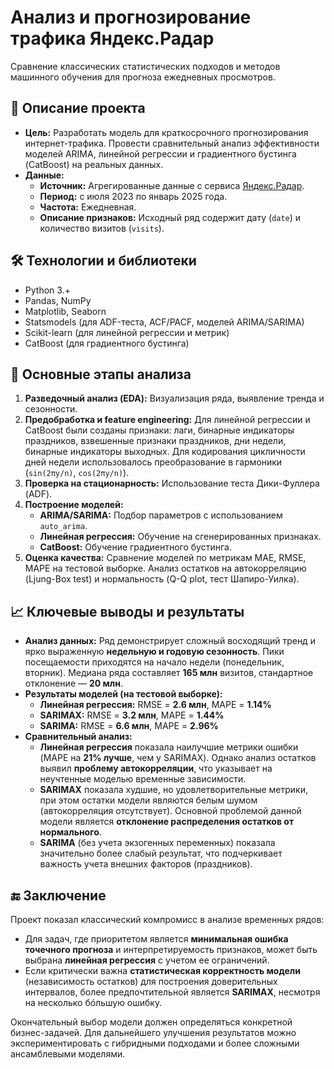 # Анализ и прогнозирование трафика Яндекс.Радар

Сравнение классических статистических подходов и методов машинного обучения для прогноза ежедневных просмотров.

## 📁 Описание проекта

*   **Цель:** Разработать модель для краткосрочного прогнозирования интернет-трафика. Провести сравнительный анализ эффективности моделей ARIMA, линейной регрессии и градиентного бустинга (CatBoost) на реальных данных.
*   **Данные:**
    *   **Источник:** Агрегированные данные с сервиса [Яндекс.Радар](https://radar.yandex.ru/).
    *   **Период:** с июля 2023 по январь 2025 года.
    *   **Частота:** Ежедневная.
    *   **Описание признаков:** Исходный ряд содержит дату (`date`) и количество визитов (`visits`).

## 🛠️ Технологии и библиотеки

*   Python 3.+
*   Pandas, NumPy
*   Matplotlib, Seaborn
*   Statsmodels (для ADF-теста, ACF/PACF, моделей ARIMA/SARIMA)
*   Scikit-learn (для линейной регрессии и метрик)
*   CatBoost (для градиентного бустинга)

## 🚀 Основные этапы анализа

1.  **Разведочный анализ (EDA):** Визуализация ряда, выявление тренда и сезонности.
2.  **Предобработка и feature engineering:** Для линейной регрессии и CatBoost были созданы признаки: лаги, бинарные индикаторы праздников, взвешенные признаки праздников, дни недели, бинарные индикаторы выходных. Для кодирования цикличности дней недели использовалось преобразование в гармоники (`sin(2πy/n)`, `cos(2πy/n)`).
3.  **Проверка на стационарность:** Использование теста Дики-Фуллера (ADF).
4.  **Построение моделей:**
    *   **ARIMA/SARIMA:** Подбор параметров с использованием `auto_arima`.
    *   **Линейная регрессия:** Обучение на сгенерированных признаках.
    *   **CatBoost:** Обучение градиентного бустинга.
5.  **Оценка качества:** Сравнение моделей по метрикам MAE, RMSE, MAPE на тестовой выборке. Анализ остатков на автокорреляцию (Ljung-Box test) и нормальность (Q-Q plot, тест Шапиро-Уилка).

## 📈 Ключевые выводы и результаты

*   **Анализ данных:** Ряд демонстрирует сложный восходящий тренд и ярко выраженную **недельную и годовую сезонность**. Пики посещаемости приходятся на начало недели (понедельник, вторник). Медиана ряда составляет **165 млн** визитов, стандартное отклонение — **20 млн**.
*   **Результаты моделей (на тестовой выборке):**
    *   **Линейная регрессия:** RMSE = **2.6 млн**, MAPE = **1.14%**
    *   **SARIMAX:** RMSE = **3.2 млн**, MAPE = **1.44%**
    *   **SARIMA:** RMSE = **6.6 млн**, MAPE = **2.96%**
*   **Сравнительный анализ:**
    *   **Линейная регрессия** показала наилучшие метрики ошибки (MAPE на **21% лучше**, чем у SARIMAX). Однако анализ остатков выявил **проблему автокорреляции**, что указывает на неучтенные моделью временные зависимости.
    *   **SARIMAX** показала худшие, но удовлетворительные метрики, при этом остатки модели являются белым шумом (автокорреляция отсутствует). Основной проблемой данной модели является **отклонение распределения остатков от нормального**.
    *   **SARIMA** (без учета экзогенных переменных) показала значительно более слабый результат, что подчеркивает важность учета внешних факторов (праздников).

## 🔚 Заключение

Проект показал классический компромисс в анализе временных рядов:
*   Для задач, где приоритетом является **минимальная ошибка точечного прогноза** и интерпретируемость признаков, может быть выбрана **линейная регрессия** с учетом ее ограничений.
*   Если критически важна **статистическая корректность модели** (независимость остатков) для построения доверительных интервалов, более предпочтительной является **SARIMAX**, несмотря на несколько бóльшую ошибку.

Окончательный выбор модели должен определяться конкретной бизнес-задачей. Для дальнейшего улучшения результатов можно экспериментировать с гибридными подходами и более сложными ансамблевыми моделями.
